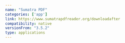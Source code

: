 ```yaml
---
name: "Sumatra PDF"
categories: ['app']
link: https://www.sumatrapdfreader.org/downloadafter
compatibility: native
versionFrom: "3.5.2"
type: applications
---
```


